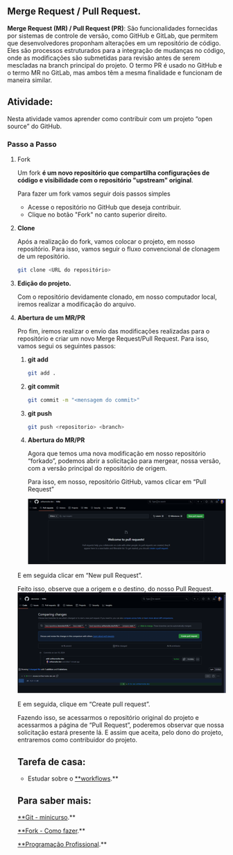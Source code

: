 ## Merge Request / Pull Request.

**Merge Request (MR) / Pull Request (PR)**: São funcionalidades fornecidas por sistemas de controle de versão, como GitHub e GitLab, que permitem que desenvolvedores proponham alterações em um repositório de código. Eles são processos estruturados para a integração de mudanças no código, onde as modificações são submetidas para revisão antes de serem mescladas na branch principal do projeto. O termo PR é usado no GitHub e o termo MR no GitLab, mas ambos têm a mesma finalidade e funcionam de maneira similar.

## Atividade:

Nesta atividade vamos aprender como contribuir com um projeto “open source” do GitHub.

### Passo a Passo

1. Fork
    
    Um fork **é um novo repositório que compartilha configurações de código e visibilidade com o repositório "upstream" original**.
    
    Para fazer um fork vamos seguir dois passos simples
    
    - Acesse o repositório no GitHub que deseja contribuir.
    - Clique no botão "Fork" no canto superior direito.
    
2. **Clone**
    
    Após a realização do fork, vamos colocar o projeto, em nosso repositório. Para isso, vamos seguir o fluxo convencional de clonagem de um repositório.
    
    ```bash
    git clone <URL do repositório>
    ```
    
3. **Edição do projeto.**
    
    Com o repositório devidamente clonado, em nosso computador local, iremos realizar a modificação do arquivo.
    
     
    
4. **Abertura de um MR/PR**
    
    Pro fim, iremos realizar o envio das modificações realizadas para o repositório e criar um novo Merge Request/Pull Request. Para isso, vamos segui os seguintes passos:
    
    1. **git add**
        
        ```bash
        git add .
        ```
        
    2. **git commit**
        
        ```bash
        git commit -m "<mensagem do commit>"
        ```
        
    3. **git push**
        
        ```bash
        git push <repositorio> <branch>
        ```
        
    4. **Abertura do MR/PR**
        
        Agora que temos uma nova modificação em nosso repositório “forkado”, podemos abrir a solicitação para mergear, nossa versão, com a versão principal do repositório de origem.
        
        Para isso, em nosso, repositório GitHub, vamos clicar em “Pull Request”
        
        <img src="assets/imagens/imagem1.png" alt="">


    E em seguida clicar em “New pull Request”. 

    Feito isso, observe que a origem e o destino, do nosso Pull Request.
    <img src="assets/imagens/imagem2.png" alt="">

    E em seguida, clique em “Create pull request”.

    Fazendo isso, se acessarmos o repositório original do projeto e acessarmos a página de “Pull Request”, poderemos observar que nossa solicitação estará presente lá. E assim que aceita, pelo dono do projeto, entraremos como contribuidor do projeto.

    ## Tarefa de casa:

    - Estudar sobre o [**workflows](https://docs.github.com/en/actions/using-workflows).**

    ## Para saber mais:

    [**Git - minicurso](https://www.youtube.com/watch?v=ts-H3W1uLMM).**

    [**Fork - Como fazer](https://www.youtube.com/watch?v=b32O0dJkUHE).**
    
    [**Programação Profissional](https://www.youtube.com/watch?v=pGccuvDa7X4).**
